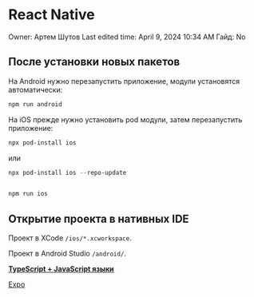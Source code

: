 # React Native

Owner: Артем Шутов
Last edited time: April 9, 2024 10:34 AM
Гайд: No

## После установки новых пакетов

На Android нужно перезапустить приложение, модули установятся автоматически:

```powershell
npm run android
```

На iOS прежде нужно установить pod модули, затем перезапустить приложение:

```powershell
npx pod-install ios
```

или

```powershell
npx pod-install ios --repo-update
```

```powershell

npm run ios
```

## Открытие проекта в нативных IDE

Проект в XCode `/ios/*.xcworkspace`.

Проект в Android Studio `/android/`.

[**TypeScript + JavaScript языки**](../../../TypeScript%20+%20JavaScript%20%D1%8F%D0%B7%D1%8B%D0%BA%D0%B8%205e6deebe6bea4f7787f37e0531408167.md)

[Expo](React%20Native%20634d94d407344a6ebdf02a821a1cb396/Expo%206944efc1c6d3474da63626d926697954.md)
